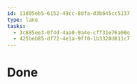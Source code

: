 ```yaml
---
id: 11d05eb5-6152-49cc-80fa-d3b645cc5137
type: lane
tasks:
  - 3c885ee3-0f4d-4aa0-9a4e-cff31e76a90e
  - 425beb85-df72-4e1a-9ff0-1b3320d011c7
---
```


# Done

